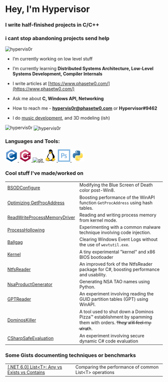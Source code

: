 <h1>Hey, I'm Hypervisor</h1>
<h3>I write half-finished projects in C/C++</h3>

<h3>i cant stop abandoning projects send help</h3>

<p align="left"> <img src="https://komarev.com/ghpvc/?username=hypervis0r&label=Profile%20views&color=ff4d00&style=flat" alt="hypervis0r" /> </p>

- I’m currently working on low level stuff

- I’m currently learning **Distributed Systems Architecture, Low-Level Systems Development, Compiler Internals**

- I write articles at [https://www.phasetw0.com/](https://www.phasetw0.com/)

- Ask me about **C, Windows API, Networking**

- How to reach me - **hypervis0r@phasetw0.com** or **Hypervisor#9462**

- I do [music development](https://soundcloud.com/hypervisorofficial), and 3D modeling (ish)

<p><img align="left" src="https://github-readme-stats.vercel.app/api/top-langs?username=hypervis0r&show_icons=true&theme=dark&locale=en&layout=compact" alt="hypervis0r" /></p>


<p>&nbsp;<img align="center" src="https://github-readme-stats.vercel.app/api?username=hypervis0r&show_icons=true&theme=dark&locale=en&count_private=true" alt="hypervis0r" /></p>

<h3 align="left">Languages and Tools:</h3>
<p align="left"> <a href="https://www.cprogramming.com/" target="_blank"> <img src="https://raw.githubusercontent.com/devicons/devicon/master/icons/c/c-original.svg" alt="c" width="40" height="40"/> </a> <a href="https://www.w3schools.com/cpp/" target="_blank"> <img src="https://raw.githubusercontent.com/devicons/devicon/master/icons/cplusplus/cplusplus-original.svg" alt="cplusplus" width="40" height="40"/> </a> <a href="https://git-scm.com/" target="_blank"> <img src="https://www.vectorlogo.zone/logos/git-scm/git-scm-icon.svg" alt="git" width="40" height="40"/> </a> <a href="https://www.linux.org/" target="_blank"> <img src="https://raw.githubusercontent.com/devicons/devicon/master/icons/linux/linux-original.svg" alt="linux" width="40" height="40"/> </a> <a href="https://www.photoshop.com/en" target="_blank"> <img src="https://raw.githubusercontent.com/devicons/devicon/master/icons/photoshop/photoshop-line.svg" alt="photoshop" width="40" height="40"/> </a> <a href="https://www.python.org" target="_blank"> <img src="https://raw.githubusercontent.com/devicons/devicon/master/icons/python/python-original.svg" alt="python" width="40" height="40"/> </a> </p>

<h3>Cool stuff I've made/worked on</h3>
<table>
<tr><td><a href="https://github.com/ph4s3tw0/BSODConfigure">BSODConfigure</a></td><td>Modifying the Blue Screen of Death color post-Win8.</td></tr>
<tr><td><a href="https://phasetw0.com/windows-internals/optimizing_function_resolving/">Optimizing GetProcAddress</a></td><td>Boosting performance of the WinAPI function <code>GetProcAddress</code> using hash tables.</td></tr>
<tr><td><a href="https://github.com/hypervis0r/ReadWriteProcessMemoryDriver">ReadWriteProcessMemoryDriver</a></td><td>Reading and writing process memory from kernel mode.</td></tr>
<tr><td><a href="https://github.com/hypervis0r/ProcessHollowing">ProcessHollowing</a></td><td>Experimenting with a common malware technique involving code injection.</td></tr>
<tr><td><a href="https://github.com/hypervis0r/Ballgag">Ballgag</a></td><td>Clearing Windows Event Logs without the use of <code>wevtutil.exe</code>.</td></tr>
<tr><td><a href="https://github.com/hypervis0r/kernel">Kernel</a></td><td>A tiny experimental "kernel" and x86 BIOS bootloader</td></tr>
<tr><td><a href="https://github.com/hypervis0r/NtfsReader">NtfsReader</a></td><td>An improved fork of the NtfsReader package for C#, boosting performance and usability.</td></tr>
<tr><td><a href="https://github.com/hypervis0r/nsaproductgenerator">NsaProductGenerator</a></td><td>Generating NSA TAO names using Python.</td></tr>
<tr><td><a href="https://github.com/hypervis0r/GPTReader">GPTReader</a></td><td>An experiment involving reading the GUID partition tables (GPT) using WinAPI.</td></tr>
<tr><td><a href="https://github.com/hypervis0r/DominosKiller">DominosKiller</a></td><td>A tool used to shut down a Dominos Pizza™ establishment by spamming them with orders. T̶h̶e̴y̷ ̷w̸i̴l̸l̴ ̴f̶e̶e̵l̴ ̵m̴y̴ ̴w̸r̶a̵t̷h̵.</td></tr>
<tr><td><a href="https://github.com/hypervis0r/CSharpSafeEvaluation">CSharpSafeEvaluation</a></td><td>An experiment involving secure dynamic C# code evaluation</td></tr>
</table>
  
<h3>Some Gists documenting techniques or benchmarks</h3>
<table>
<tr><td><a href="https://gist.github.com/hypervis0r/2062848c44edb85871e13427cab64ad2">[.NET 6.0] List&lt;T&gt;: Any vs Exists vs Contains</a></td><td>Comparing the performance of common List&lt;T&gt; operations</td></tr>
</table>
